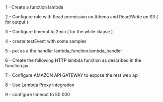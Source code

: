 1 - Create a function lambda

2 - Configure role with Read permission on Athena and Read/Write on S3 ( for output )

3 - Configure timeout to 2min ( for the while clause )

4 - create testEvent with some samples

5 - put as a the handler lambda_function.lambda_handler

6 - Create the following HTTP lambda function as described in the function.py

7 - Configure AMAZON API GATEWAY to expose the rest web api

8 - Use Lambda Proxy integration

9 - configure timeout to 50 000

